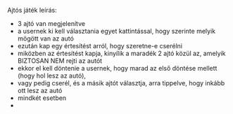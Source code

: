 Ajtós játék leírás:
- 3 ajtó van megjelenítve
- a usernek ki kell választania egyet kattintással, hogy szerinte melyik mögött van az autó
- ezután kap egy értesítést arról, hogy szeretne-e cserélni
- miközben az értesítést kapja, kinyílik a maradék 2 ajtó közül az, amelyik BIZTOSAN NEM rejti az autót
- ekkor el kell döntenie a usernek, hogy marad az első döntése mellett (hogy hol lesz az autó),
- vagy pedig cserél, és a másik ajtót választja, arra tippelve, hogy inkább ott lesz az autó
- mindkét esetben
- 
